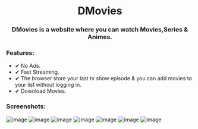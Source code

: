<div align="center">
<h1>DMovies</h1>


### DMovies is a website where you can watch Movies,Series & Animes.

</div>
<h3>Features:</h3>
<ul>
    <li>✔ No Ads.</li>
    <li>✔ Fast Streaming.</li>
    <li>✔ The browser store your last tv show episode & you can add movies to your list without logging in.</li>
<!--     <li>✔ PWA => You can install the app into your desktop or mobile.</li> -->
    <li>✔ Download Movies.</li>
 </ul>
    

<h3>Screenshots:</h3>

![image](https://i.imgur.com/Y2iwFsZ.png)
![image](https://i.imgur.com/kdTIxhz.png)
![image](https://i.imgur.com/Q2STtPS.png)
![image](https://i.imgur.com/jwMLB3Z.png)
![image](https://i.imgur.com/UpyCjP7.png)
![image](https://i.imgur.com/ZJpCx0q.png)
![image](https://i.imgur.com/9HIv0R0.png)

